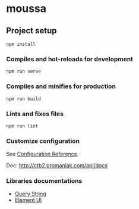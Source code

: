 # moussa

## Project setup

```
npm install
```

### Compiles and hot-reloads for development

```
npm run serve
```

### Compiles and minifies for production

```
npm run build
```

### Lints and fixes files

```
npm run lint
```

### Customize configuration

See [Configuration Reference](https://cli.vuejs.org/config/).

Doc: http://ctb2.promaniak.com/api/docs

### Libraries documentations

- [Query String](https://www.npmjs.com/package/query-string)
- [Element UI](https://element.eleme.io/#/en-US)

